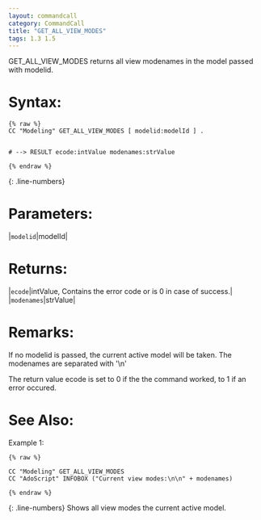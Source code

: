 ```yaml
---
layout: commandcall
category: CommandCall
title: "GET_ALL_VIEW_MODES"
tags: 1.3 1.5
---
```


GET_ALL_VIEW_MODES returns all view modenames in the model passed with modelid.

# Syntax:  

```adoscript
{% raw %}
CC "Modeling" GET_ALL_VIEW_MODES [ modelid:modelId ] .


# --> RESULT ecode:intValue modenames:strValue

{% endraw %}
```
{: .line-numbers}

# Parameters:  

|`modelid`|modelId|

# Returns:  

|`ecode`|intValue, Contains the error code or is 0 in case of success.|
|`modenames`|strValue|

# Remarks:

If no modelid is passed, the current active model will be taken. The modenames are separated with '\n'

The return value ecode is set to 0 if the the command worked, to 1 if an error occured.

# See Also:  



Example 1:

```adoscript
{% raw %}

CC "Modeling" GET_ALL_VIEW_MODES
CC "AdoScript" INFOBOX ("Current view modes:\n\n" + modenames)

{% endraw %}
```
{: .line-numbers}
Shows all view modes the current active model.

